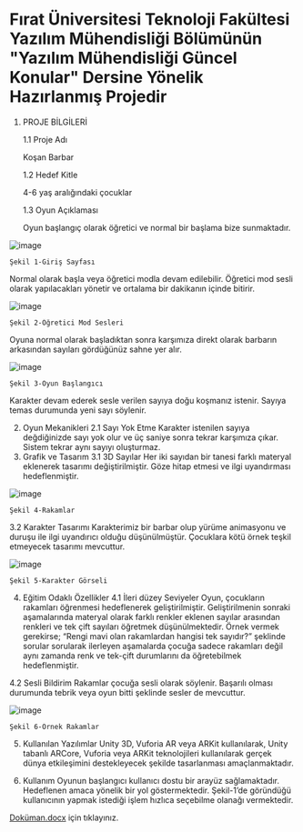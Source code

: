 # Fırat Üniversitesi Teknoloji Fakültesi Yazılım Mühendisliği Bölümünün "Yazılım Mühendisliği Güncel Konular" Dersine Yönelik Hazırlanmış Projedir 


1.	PROJE BİLGİLERİ

  	1.1	Proje Adı

  	  Koşan Barbar

  	1.2	Hedef Kitle

  	  4-6 yaş aralığındaki çocuklar

  	1.3	Oyun Açıklaması

  	  Oyun başlangıç olarak öğretici ve normal bir başlama bize sunmaktadır.

![image](https://github.com/BurakErkemen/AR_Project/assets/84676805/59092db1-ff4e-4650-8885-c9ae9f53d8e0)
    
    Şekil 1-Giriş Sayfası


Normal olarak başla veya öğretici modla devam edilebilir. Öğretici mod sesli olarak yapılacakları yönetir ve ortalama bir dakikanın içinde bitirir.

![image](https://github.com/BurakErkemen/AR_Project/assets/84676805/20f9e67e-ae3c-4e13-89db-9468f3bcae85)
    
    Şekil 2-Öğretici Mod Sesleri

Oyuna normal olarak başladıktan sonra karşımıza direkt olarak barbarın arkasından sayıları gördüğünüz sahne yer alır.

![image](https://github.com/BurakErkemen/AR_Project/assets/84676805/cf91d396-fa8f-4ee0-942f-52f8ea2b8a04)
    
    Şekil 3-Oyun Başlangıcı

Karakter devam ederek sesle verilen sayıya doğu koşmanız istenir. Sayıya temas durumunda yeni sayı söylenir.

2.	Oyun Mekanikleri
  2.1	Sayı Yok Etme
    Karakter istenilen sayıya değdiğinizde sayı yok olur ve üç saniye sonra tekrar karşımıza çıkar. Sistem tekrar aynı sayıyı oluşturmaz. 
3.	Grafik ve Tasarım
  3.1	 3D Sayılar
    Her iki sayıdan bir tanesi farklı materyal eklenerek tasarımı değiştirilmiştir. Göze hitap etmesi ve ilgi uyandırması hedeflenmiştir. 


![image](https://github.com/BurakErkemen/AR_Project/assets/84676805/ea356129-0452-497a-b51a-4cd6d1ccfeaa)
    
    Şekil 4-Rakamlar

  3.2	Karakter Tasarımı
    Karakterimiz bir barbar olup yürüme animasyonu ve duruşu ile ilgi uyandırıcı olduğu düşünülmüştür. Çocuklara kötü örnek teşkil etmeyecek tasarımı mevcuttur. 


![image](https://github.com/BurakErkemen/AR_Project/assets/84676805/108dcec7-ce85-4cef-9863-8d7c01c8f839)
    
    Şekil 5-Karakter Görseli

4.	Eğitim Odaklı Özellikler
  4.1	İleri düzey Seviyeler
    Oyun, çocukların rakamları öğrenmesi hedeflenerek geliştirilmiştir. Geliştirilmenin sonraki aşamalarında materyal olarak farklı renkler eklenen sayılar arasından renkleri ve tek çift sayıları öğretmek düşünülmektedir. Örnek vermek       gerekirse;
    “Rengi mavi olan rakamlardan hangisi tek sayıdır?” şeklinde sorular sorularak ilerleyen aşamalarda çocuğa sadece rakamları değil aynı zamanda renk ve tek-çift durumlarını da öğretebilmek hedeflenmiştir.

  4.2 Sesli Bildirim
    Rakamlar çocuğa sesli olarak söylenir. Başarılı olması durumunda tebrik veya oyun bitti şeklinde sesler de mevcuttur.

![image](https://github.com/BurakErkemen/AR_Project/assets/84676805/0d426a39-495b-4acd-b518-424601c26839)
    
    Şekil 6-Örnek Rakamlar

5.	Kullanılan Yazılımlar
  Unity 3D, Vuforia AR veya ARKit kullanılarak, Unity tabanlı ARCore, Vuforia veya ARKit teknolojileri kullanılarak gerçek dünya etkileşimini destekleyecek şekilde tasarlanması amaçlanmaktadır.

6.	Kullanım
  Oyunun başlangıcı kullanıcı dostu bir arayüz sağlamaktadır. Hedeflenen amaca yönelik bir yol göstermektedir. Şekil-1’de göründüğü kullanıcının yapmak istediği işlem hızlıca seçebilme olanağı vermektedir.



[Doküman.docx](https://github.com/BurakErkemen/AR_Project/files/14073228/Dokuman.docx) için tıklayınız.
